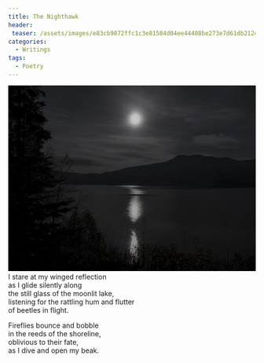 ```yaml
---
title: The Nighthawk
header:
 teaser: /assets/images/e83cb9072ffc1c3e81584d04ee44408be273e7d61db2124991f2_640_moon-lake.jpg
categories:
  - Writings
tags:
  - Poetry
---
```

<img src="/assets/images/e83cb9072ffc1c3e81584d04ee44408be273e7d61db2124991f2_640_moon-lake.jpg">I stare at my winged reflection  
 as I glide silently along  
 the still glass of the moonlit lake,  
 listening for the rattling hum and flutter  
 of beetles in flight.

Fireflies bounce and bobble  
 in the reeds of the shoreline,  
 oblivious to their fate,  
 as I dive and open my beak.